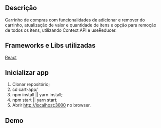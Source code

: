 ## Descrição

Carrinho de compras com funcionalidades de adicionar e remover do carrinho, atualização de valor e quantidade de itens e opção para remoção de todos os itens, utilizando Context API e useReducer.

## Frameworks e Libs utilizadas

[React](https://github.com/facebook/react/)

## Inicializar app

1. Clonar repositório;
2. cd cart-app/
3. npm install || yarn install;
4. npm start || yarn start;
5. Abrir [http://localhost:3000](http://localhost:3000) no browser.

## Demo

